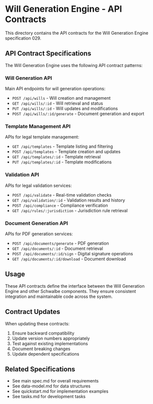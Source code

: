 # Will Generation Engine - API Contracts

This directory contains the API contracts for the Will Generation Engine specification 029.

## API Contract Specifications

The Will Generation Engine uses the following API contract patterns:

### Will Generation API

Main API endpoints for will generation operations:

- `POST /api/wills` - Will creation and management
- `GET /api/wills/:id` - Will retrieval and status
- `PUT /api/wills/:id` - Will updates and modifications
- `POST /api/wills/:id/generate` - Document generation and export

### Template Management API

APIs for legal template management:

- `GET /api/templates` - Template listing and filtering
- `POST /api/templates` - Template creation and updates
- `GET /api/templates/:id` - Template retrieval
- `PUT /api/templates/:id` - Template modifications

### Validation API

APIs for legal validation services:

- `POST /api/validate` - Real-time validation checks
- `GET /api/validation/:id` - Validation results and history
- `POST /api/compliance` - Compliance verification
- `GET /api/rules/:jurisdiction` - Jurisdiction rule retrieval

### Document Generation API

APIs for PDF generation services:

- `POST /api/documents/generate` - PDF generation
- `GET /api/documents/:id` - Document retrieval
- `POST /api/documents/:id/sign` - Digital signature operations
- `GET /api/documents/:id/download` - Document download

## Usage

These API contracts define the interface between the Will Generation Engine and other Schwalbe components. They ensure consistent integration and maintainable code across the system.

## Contract Updates

When updating these contracts:

1. Ensure backward compatibility
2. Update version numbers appropriately
3. Test against existing implementations
4. Document breaking changes
5. Update dependent specifications

## Related Specifications

- See main spec.md for overall requirements
- See data-model.md for data structures
- See quickstart.md for implementation examples
- See tasks.md for development tasks
